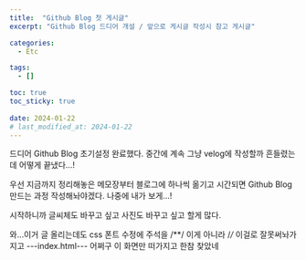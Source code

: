 ```yaml
---
title:  "Github Blog 첫 게시글"
excerpt: "Github Blog 드디어 개설 / 앞으로 게시글 작성시 참고 게시글"

categories:
  - Etc

tags:
  - []

toc: true
toc_sticky: true
 
date: 2024-01-22
# last_modified_at: 2024-01-22
---
```

드디어 Github Blog 초기설정 완료했다.
중간에 계속 그냥 velog에 작성할까 흔들렸는데 어떻게 끝냈다...!

우선 지금까지 정리해놓은 메모장부터 블로그에 하나씩 옮기고 시간되면 Github Blog 만드는 과정 작성해놔야겠다. 나중에 내가 보게...!

시작하니까 글씨체도 바꾸고 싶고 사진도 바꾸고 싶고 할게 많다.

와...이거 글 올리는데도 css 폰트 수정에 주석을 /**/ 이게 아니라 /*/* 이걸로 잘못써놔가지고 ---index.html--- 어쩌구 이 화면만 떠가지고 한참 찾았네